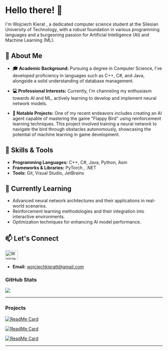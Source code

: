 # **Hello there! 👋**  

I'm Wojciech Kierat , a dedicated computer science student at the Silesian University of Technology, with a robust foundation in various programming languages and a burgeoning passion for Artificial Intelligence (AI) and Machine Learning (ML).

## 🚀 About Me

- **🎓 Academic Background:** Pursuing a degree in Computer Science, I've developed proficiency in languages such as C++, C#, and Java, alongside a solid understanding of database management.

- **💻 Professional Interests:** Currently, I'm channeling my enthusiasm towards AI and ML, actively learning to develop and implement neural network models.

- **🧠 Notable Projects:** One of my recent endeavors includes creating an AI agent capable of mastering the game "Flappy Bird" using reinforcement learning techniques. This project involved training a neural network to navigate the bird through obstacles autonomously, showcasing the potential of machine learning in game development.

## 🔧 Skills & Tools

- **Programming Languages:** C++, C#, Java, Python, Asm
- **Frameworks & Libraries:** PyTorch , .NET
- **Tools:** Git, Visual Studio, JetBrains

## 🌱 Currently Learning

- Advanced neural network architectures and their applications in real-world scenarios.
- Reinforcement learning methodologies and their integration into interactive environments.
- Optimization techniques for enhancing AI model performance.

## 📫 Let's Connect

<a href="https://www.linkedin.com/in/wojciech-kierat" target="blank"><img align="center" src="https://raw.githubusercontent.com/rahuldkjain/github-profile-readme-generator/master/src/images/icons/Social/linked-in-alt.svg" alt="Wojciech Kierat" height="30" width="40" /></a>
- **Email:** [wojciechkieratt@gmail.com](mailto:wojciechkieratt@gmail.com)


### GitHub Stats

<a href="#">
<img align="center" src="https://github-readme-stats.vercel.app/api/top-langs/?username=Kieratw&theme=dark&hide_langs_below=1" />
</a>

---
### Projects

[![ReadMe Card](https://github-readme-stats.vercel.app/api/pin/?username=Kieratw&repo=Flappy-bird-AI&theme=dark)](https://github.com/Kieratw/Flappy-bird-AI)

[![ReadMe Card](https://github-readme-stats.vercel.app/api/pin/?username=Kieratw&repo=HighPassFilter-ASM&theme=dark)](https://github.com/Kieratw/HighPassFilter-ASM)

[![ReadMe Card](https://github-readme-stats.vercel.app/api/pin/?username=Kieratw&repo=Mario_Game_Clone&theme=dark)](https://github.com/Kieratw/Mario_Game_Clone)


---

